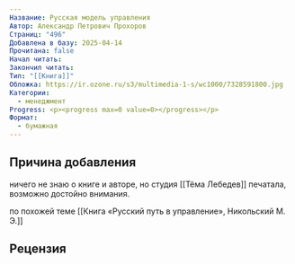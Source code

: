 ```yaml
---
Название: Русская модель управления
Автор: Александр Петрович Прохоров
Страниц: "496"
Добавлена в базу: 2025-04-14
Прочитана: false
Начал читать: 
Закончил читать: 
Тип: "[[Книга]]"
Обложка: https://ir.ozone.ru/s3/multimedia-1-s/wc1000/7328591800.jpg
Категории:
  - менеджмент
Progress: <p><progress max=0 value=0></progress></p>
Формат:
  - бумажная
---
```

## Причина добавления

ничего не знаю о книге и авторе, но студия [[Тёма Лебедев]] печатала, возможно достойно внимания.

по похожей теме [[Книга «Русский путь в управление», Никольский М. Э.]]
## Рецензия
